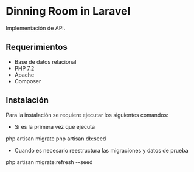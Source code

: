 # Dinning Room in Laravel

Implementación de API.

## Requerimientos

- Base de datos relacional
- PHP 7.2
- Apache
- Composer

## Instalación

Para la instalación se requiere ejecutar los siguientes comandos:

- Si es la primera vez que ejecuta

php artisan migrate
php artisan db:seed

- Cuando es necesario reestructura las migraciones y datos de prueba

php artisan migrate:refresh --seed
